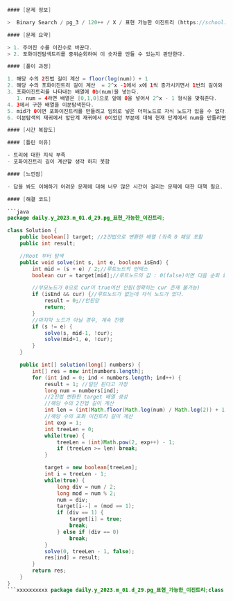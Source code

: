 ```java
#### [문제 정보]

>  Binary Search / pg_3 / 120++ / X / 표현 가능한 이진트리 (https://school.programmers.co.kr/learn/courses/30/lessons/150367)

#### [문제 요약]

> 1. 주어진 수를 이진수로 바꾼다.
> 2. 포화이진탐색트리를 중위순회하여 이 숫자를 만들 수 있는지 판단한다.

#### [풀이 과정]

1. 해당 수의 2진법 길이 계산 = floor(log(num)) + 1
2. 해당 수의 포화이진트리 길이 계산  = 2^x -1에서 x에 1씩 증가시키면서 1번의 길이와 같거나 크면 break
3. 포화이진트리를 나타내는 배열에 0b(num)을 넣는다. 
   1. num = 4라면 배열은 [0,1,0]으로 앞에 0을 넣어서 2^x - 1 형식을 맞춰준다.
4. 3에서 구한 배열을 이분탐색한다. 
5. mid가 0이면 포화이진트리를 만들려고 임의로 넣은 더미노드로 자식 노드가 있을 수 없다.
6. 이분탐색의 재귀에서 앞단계 재귀에서 0이었던 부분에 대해 현재 단계에서 num을 만들려면 1을 요구한다면 만들 수 없는 num 으로 판단한다.

#### [시간 복잡도]

#### [틀린 이유]

- 트리에 대한 지식 부족
- 포화이진트리 길이 계산할 생각 하지 못함

#### [느낀점]

- 답을 봐도 이해하기 어려운 문제에 대해 너무 많은 시간이 걸리는 문제에 대한 대책 필요.

#### [해결 코드]

```java
package daily.y_2023.m_01.d_29.pg_표현_가능한_이진트리;

class Solution {
    public boolean[] target; //2진법으로 변환한 배열 (좌측 0 패딩 포함
    public int result;

    //Root 부터 탐색
    public void solve(int s, int e, boolean isEnd) {
        int mid = (s + e) / 2;//루트노드의 인덱스
        boolean cur = target[mid];//루트노드의 값 : 0(false)이면 다음 순회 isEnd가 트루임

        //부모노드가 0으로 cur이 true여선 안됨(정확히는 cur 존재 불가능)
        if (isEnd && cur) {//루트노드가 없는데 자식 노드가 있다.
            result = 0;//안된당
            return;
        }
        //마지막 노드가 아닐 경우, 계속 진행
        if (s != e) {
            solve(s, mid-1, !cur);
            solve(mid+1, e, !cur);
        }
    }

    public int[] solution(long[] numbers) {
        int[] res = new int[numbers.length];
        for (int ind = 0; ind < numbers.length; ind++) {
            result = 1; //일단 된다고 가정
            long num = numbers[ind];
            //2진법 변환한 target 배열 생성
            //해당 수의 2진법 길이 계산
            int len = (int)Math.floor(Math.log(num) / Math.log(2)) + 1;
            //해당 수의 포화 이진트리 길이 계산
            int exp = 1;
            int treeLen = 0;
            while(true) {
                treeLen = (int)Math.pow(2, exp++) - 1;
                if (treeLen >= len) break;
            }

            target = new boolean[treeLen];
            int i = treeLen - 1;
            while(true) {
                long div = num / 2;
                long mod = num % 2;
                num = div;
                target[i--] = (mod == 1);
                if (div == 1) {
                    target[i] = true;
                    break;
                } else if (div == 0)
                    break;
            }
            solve(0, treeLen - 1, false);
            res[ind] = result;
        }
        return res;
    }
}
```xxxxxxxxxx package daily.y_2023.m_01.d_29.pg_표현_가능한_이진트리;class Solution {    public boolean[] target; //2진법으로 변환한 배열 (좌측 0 패딩 포함    public int result;    //Root 부터 탐색    public void solve(int s, int e, boolean isEnd) {        int mid = (s + e) / 2;//루트노드의 인덱스        boolean cur = target[mid];//루트노드의 값 : 0(false)이면 다음 순회 isEnd가 트루임        //부모노드가 0으로 cur이 true여선 안됨(정확히는 cur 존재 불가능)        if (isEnd && cur) {//루트노드가 없는데 자식 노드가 있다.            result = 0;//안된당            return;        }        //마지막 노드가 아닐 경우, 계속 진행        if (s != e) {            solve(s, mid-1, !cur);            solve(mid+1, e, !cur);        }    }    public int[] solution(long[] numbers) {        int[] res = new int[numbers.length];        for (int ind = 0; ind < numbers.length; ind++) {            result = 1; //일단 된다고 가정            long num = numbers[ind];            //2진법 변환한 target 배열 생성            //해당 수의 2진법 길이 계산            int len = (int)Math.floor(Math.log(num) / Math.log(2)) + 1;            //해당 수의 포화 이진트리 길이 계산            int exp = 1;            int treeLen = 0;            while(true) {                treeLen = (int)Math.pow(2, exp++) - 1;                if (treeLen >= len) break;            }            target = new boolean[treeLen];            int i = treeLen - 1;            while(true) {                long div = num / 2;                long mod = num % 2;                num = div;                target[i--] = (mod == 1);                if (div == 1) {                    target[i] = true;                    break;                } else if (div == 0)                    break;            }            solve(0, treeLen - 1, false);            res[ind] = result;        }        return res;    }}java
```
